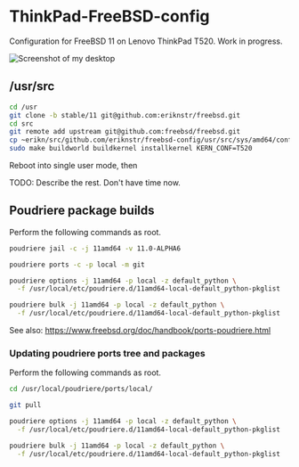 # ThinkPad-FreeBSD-config

Configuration for FreeBSD 11 on Lenovo ThinkPad T520. Work in progress.

![Screenshot of my desktop](https://raw.githubusercontent.com/eriknstr/freebsd-config/screenshots/screenshot.png)

## /usr/src

```bash
cd /usr
git clone -b stable/11 git@github.com:eriknstr/freebsd.git
cd src
git remote add upstream git@github.com:freebsd/freebsd.git
cp ~erikn/src/github.com/eriknstr/freebsd-config/usr/src/sys/amd64/conf/T520 sys/amd64/conf/
sudo make buildworld buildkernel installkernel KERN_CONF=T520
```

Reboot into single user mode, then

TODO: Describe the rest. Don't have time now.

## Poudriere package builds

Perform the following commands as root.

```bash
poudriere jail -c -j 11amd64 -v 11.0-ALPHA6

poudriere ports -c -p local -m git

poudriere options -j 11amd64 -p local -z default_python \
  -f /usr/local/etc/poudriere.d/11amd64-local-default_python-pkglist

poudriere bulk -j 11amd64 -p local -z default_python \
  -f /usr/local/etc/poudriere.d/11amd64-local-default_python-pkglist
```

See also: https://www.freebsd.org/doc/handbook/ports-poudriere.html

### Updating poudriere ports tree and packages

Perform the following commands as root.

```bash
cd /usr/local/poudriere/ports/local/

git pull

poudriere options -j 11amd64 -p local -z default_python \
  -f /usr/local/etc/poudriere.d/11amd64-local-default_python-pkglist

poudriere bulk -j 11amd64 -p local -z default_python \
  -f /usr/local/etc/poudriere.d/11amd64-local-default_python-pkglist
```
